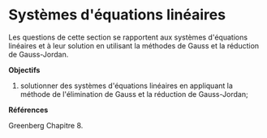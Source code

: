 # Systèmes d'équations linéaires

Les questions de cette section se rapportent aux systèmes d'équations linéaires et à leur solution en utilisant la méthodes de Gauss et la réduction de Gauss-Jordan.

**Objectifs**

1. solutionner des systèmes d'équations linéaires en appliquant la méthode de l'élimination de Gauss et la réduction de Gauss-Jordan;

**Références**

Greenberg Chapitre 8.

